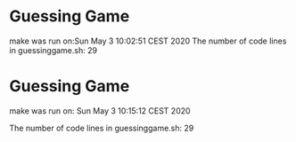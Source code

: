 # Guessing Game
make was run on:Sun May  3 10:02:51 CEST 2020
The number of code lines in guessinggame.sh: 29
# Guessing Game
make was run on: Sun May  3 10:15:12 CEST 2020
  
The number of code lines in guessinggame.sh: 29
  
